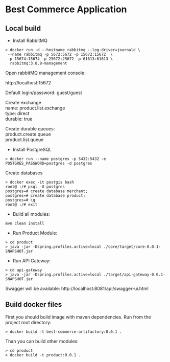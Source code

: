 # Best Commerce Application

## Local build

* Install RabbitMQ

```
> docker run -d --hostname rabbitmq --log-driver=journald \
 --name rabbitmq -p 5672:5672 -p 15672:15672  \
 -p 15674:15674 -p 25672:25672 -p 61613:61613 \
  rabbitmq:3.8.8-management
```

Open rabbitMQ management console:

http://localhost:15672

Default login/password: guest/guest

Create exchange<br/>
 name: product.list.exchange<br/>
 type: direct<br/>
 durable: true<br/>
 
Create durable queues:<br/>
 product.create.queue<br/>
 product.list.queue<br/>

* Install PostgreSQL

`> docker run --name postgres -p 5432:5432 -e POSTGRES_PASSWORD=postgres -d postgres`

Create databases

```
> docker exec -it postgis bash
root@ :/# psql -U postgres
postgres=# create database merchant;
postgres=# create database product;
postgres=# \q
root@ :/# exit
```

* Build all modules:

`mvn clean install`

* Run Product Module:

```
> cd product
> java -jar -Dspring.profiles.active=local ./core/target/core-0.0.1-SNAPSHOT.jar
```

* Run API Gateway:

```
> cd api-gateway
> java -jar -Dspring.profiles.active=local ./target/api-gateway-0.0.1-SNAPSHOT.jar
```

Swagger will be available:
http://localhost:8081/api/swagger-ui.html

## Build docker files

First you should build image with maven dependencies. Run from the project root directory:

`> docker build -t best-commerce-artifactory:0.0.1 .`

Than you can build other modules:

```
> cd product
> docker build -t product:0.0.1 .
```
